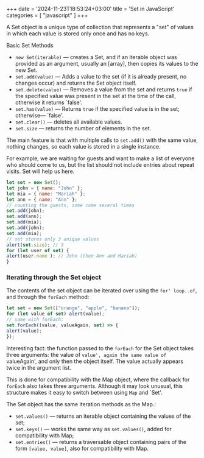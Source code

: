 +++
date = '2024-11-23T18:53:24+03:00'
title = 'Set in JavaScript'
categories = [ "javascript" ]
+++

A Set object is a unique type of collection that represents a "set" of values in which each value is stored only once and has no keys.

Basic Set Methods

- `new Set(iterable)` — creates a Set, and if an iterable object was provided as an argument, usually an [array], then copies its values to the new Set.
- `set.add(value)` — Adds a value to the set (if it is already present, no changes occur) and returns the Set object itself.
- `set.delete(value)` — Removes a value from the set and returns `true` if the specified value was present in the set at the time of the call, otherwise it returns `false'.
- `set.has(value)` — Returns `true` if the specified value is in the set; otherwise— `false'.
- `set.clear()` — deletes all available values.
- `set.size` — returns the number of elements in the set.

The main feature is that with multiple calls to `set.add()` with the same value, nothing changes, so each value is stored in a single instance.

For example, we are waiting for guests and want to make a list of everyone who should come to us, but the list should not include entries about repeat visits. Set will help us here.

```js
let set = new Set();
let john = { name: "John" };
let mia = { name: "Mariah" };
let ann = { name: "Ann" };
// counting the guests, some come several times
set.add(john);
set.add(ann);
set.add(mia);
set.add(john);
set.add(mia);
// set stores only 3 unique values
alert(set.size); // 3
for (let user of set) {
alert(user.name ); // John (then Ann and Mariah)
}
```

### Iterating through the Set object

The contents of the set object can be iterated over using the `for' loop..of`, and through the `forEach` method:

```js
let set = new Set(["orange", "apple", "banana"]);
for (let value of set) alert(value);
// same with forEach:
set.forEach((value, valueAgain, set) => {
alert(value);
});
```

Interesting fact: the function passed to the `forEach` for the Set object takes three arguments: the value of `value', again the same value of `valueAgain', and only then the object itself. The value actually appears twice in the argument list.

This is done for compatibility with the Map object, where the callback for `forEach` also takes three arguments. Although it may look unusual, this structure makes it easy to switch between using `Map` and `Set'.

The Set object has the same iteration methods as the Map.:

- `set.values()` — returns an iterable object containing the values of the set;
- `set.keys()` — works the same way as `set.values()`, added for compatibility with Map;
- `set.entries()` — returns a traversable object containing pairs of the form `[value, value]`, also for compatibility with Map.